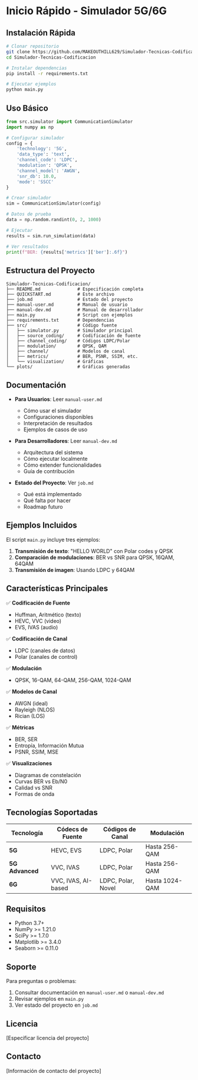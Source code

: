 # Inicio Rápido - Simulador 5G/6G

## Instalación Rápida

```bash
# Clonar repositorio
git clone https://github.com/MAKEOUTHILL629/Simulador-Tecnicas-Codificacion.git
cd Simulador-Tecnicas-Codificacion

# Instalar dependencias
pip install -r requirements.txt

# Ejecutar ejemplos
python main.py
```

## Uso Básico

```python
from src.simulator import CommunicationSimulator
import numpy as np

# Configurar simulador
config = {
    'technology': '5G',
    'data_type': 'text',
    'channel_code': 'LDPC',
    'modulation': 'QPSK',
    'channel_model': 'AWGN',
    'snr_db': 10.0,
    'mode': 'SSCC'
}

# Crear simulador
sim = CommunicationSimulator(config)

# Datos de prueba
data = np.random.randint(0, 2, 1000)

# Ejecutar
results = sim.run_simulation(data)

# Ver resultados
print(f"BER: {results['metrics']['ber']:.6f}")
```

## Estructura del Proyecto

```
Simulador-Tecnicas-Codificacion/
├── README.md              # Especificación completa
├── QUICKSTART.md          # Este archivo
├── job.md                 # Estado del proyecto
├── manual-user.md         # Manual de usuario
├── manual-dev.md          # Manual de desarrollador
├── main.py                # Script con ejemplos
├── requirements.txt       # Dependencias
├── src/                   # Código fuente
│   ├── simulator.py       # Simulador principal
│   ├── source_coding/     # Codificación de fuente
│   ├── channel_coding/    # Códigos LDPC/Polar
│   ├── modulation/        # QPSK, QAM
│   ├── channel/           # Modelos de canal
│   ├── metrics/           # BER, PSNR, SSIM, etc.
│   └── visualization/     # Gráficas
└── plots/                 # Gráficas generadas
```

## Documentación

- **Para Usuarios**: Leer `manual-user.md`
  - Cómo usar el simulador
  - Configuraciones disponibles
  - Interpretación de resultados
  - Ejemplos de casos de uso

- **Para Desarrolladores**: Leer `manual-dev.md`
  - Arquitectura del sistema
  - Cómo ejecutar localmente
  - Cómo extender funcionalidades
  - Guía de contribución

- **Estado del Proyecto**: Ver `job.md`
  - Qué está implementado
  - Qué falta por hacer
  - Roadmap futuro

## Ejemplos Incluidos

El script `main.py` incluye tres ejemplos:

1. **Transmisión de texto**: "HELLO WORLD" con Polar codes y QPSK
2. **Comparación de modulaciones**: BER vs SNR para QPSK, 16QAM, 64QAM
3. **Transmisión de imagen**: Usando LDPC y 64QAM

## Características Principales

✅ **Codificación de Fuente**
- Huffman, Aritmético (texto)
- HEVC, VVC (video)
- EVS, IVAS (audio)

✅ **Codificación de Canal**
- LDPC (canales de datos)
- Polar (canales de control)

✅ **Modulación**
- QPSK, 16-QAM, 64-QAM, 256-QAM, 1024-QAM

✅ **Modelos de Canal**
- AWGN (ideal)
- Rayleigh (NLOS)
- Rician (LOS)

✅ **Métricas**
- BER, SER
- Entropía, Información Mutua
- PSNR, SSIM, MSE

✅ **Visualizaciones**
- Diagramas de constelación
- Curvas BER vs Eb/N0
- Calidad vs SNR
- Formas de onda

## Tecnologías Soportadas

| Tecnología | Códecs de Fuente | Códigos de Canal | Modulación |
|------------|------------------|------------------|------------|
| **5G** | HEVC, EVS | LDPC, Polar | Hasta 256-QAM |
| **5G Advanced** | VVC, IVAS | LDPC, Polar | Hasta 256-QAM |
| **6G** | VVC, IVAS, AI-based | LDPC, Polar, Novel | Hasta 1024-QAM |

## Requisitos

- Python 3.7+
- NumPy >= 1.21.0
- SciPy >= 1.7.0
- Matplotlib >= 3.4.0
- Seaborn >= 0.11.0

## Soporte

Para preguntas o problemas:
1. Consultar documentación en `manual-user.md` o `manual-dev.md`
2. Revisar ejemplos en `main.py`
3. Ver estado del proyecto en `job.md`

## Licencia

[Especificar licencia del proyecto]

## Contacto

[Información de contacto del proyecto]
